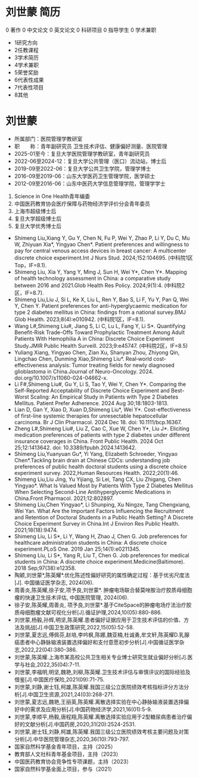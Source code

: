 # 刘世蒙 简历
0
著作
0
中文论文
0
英文论文
0
科研项目
0
指导学生
0
学术兼职
- 1研究方向
- 2任教课程
- 3学术简历
- 4学术兼职
- 5荣誉奖励
- 6代表性成果
- 7代表性项目
- 8其他

# 刘世蒙
- 所属部门：医院管理学教研室
- 职  称：青年副研究员
卫生技术评估、健康偏好测量、医院管理
- 2025-01至今：复旦大学医院管理学教研室，青年副研究员
- 2022-06至2024-12：复旦大学公共管理（医口）流动站，博士后
- 2019-09至2022-06：复旦大学公共卫生学院，管理学博士
- 2016-09至2019-06：山东大学医药卫生管理学院，医学硕士
- 2012-09至2016-06：山东中医药大学信息管理学院，管理学学士
1. Science in One Health青年编委
2. 中国医药教育协会医疗保障与药物经济学评价分会青年委员
1. 上海市超级博士后
2. 复旦大学超级博士后
3. 复旦大学优秀博士后
- Shimeng Liu,Xiang Y, Gu Y, Chen N, Fu P, Wei Y, Zhao P, Li Y, Du C, Mu W, Zhiyuan Xia*, Yingyao Chen*. Patient preferences and willingness to pay for central venous access devices in breast cancer: A multicenter discrete choice experiment.Int J Nurs Stud. 2024;152:104695. (中科院1区Top，IF=8.1).
- Shimeng Liu, Xia Y, Yang Y, Ming J, Sun H, Wei Y*, Chen Y*. Mapping of health technology assessment in China: a comparative study between 2016 and 2021.Glob Health Res Policy. 2024;9(1):4. (中科院2区，IF=8.7).
- Shimeng Liu,Liu J, Si L, Ke X, Liu L, Ren Y, Bao S, Li F, Yu Y, Pan Q, Wei Y, Chen Y. Patient preferences for anti-hyperglycaemic medication for type 2 diabetes mellitus in China: findings from a national survey.BMJ Glob Health. 2023;8(4):e010942. (中科院1区，IF=8.1).
- Wang L#,Shimeng Liu#, Jiang S, Li C, Lu L, Fang Y, Li S*. Quantifying Benefit-Risk Trade-Offs Toward Prophylactic Treatment Among Adult Patients With Hemophilia A in China: Discrete Choice Experiment Study.JMIR Public Health Surveill. 2023;9:e45747. (中科院2区，IF=8.5)
- Yuliang Xiang, Yingyao Chen, Zian Xu, Shanyan Zhou, Zhiyong Qin, Lingchao Chen, Dunming Xiao,Shimeng Liu*. Real‑world cost‑ effectiveness analysis: Tumor treating fields for newly diagnosed glioblastoma in China.Journal of Neuro-Oncology. 2024. doi.org/10.1007/s11060-024-04662-x.
- Li F#,Shimeng Liu#, Gu Y, Li S, Tao Y, Wei Y, Chen Y*. Comparing the Self-Reported Acceptability of Discrete Choice Experiment and Best-Worst Scaling: An Empirical Study in Patients with Type 2 Diabetes Mellitus. Patient Prefer Adherence. 2024 Aug 30;18:1803-1813.
- Lian D, Gan Y, Xiao D, Xuan D,Shimeng Liu*, Wei Y*. Cost-effectiveness of first-line systemic therapies for unresectable hepatocellular carcinoma. Br J Clin Pharmacol. 2024 Dec 18. doi: 10.1111/bcp.16367.
- Zheng L#,Shimeng Liu#, Liu Z, Cao C, Xue W, Chen Y*, Liu J*. Eliciting medication preferences of patients with type 2 diabetes under different insurance coverages in China. Front Public Health. 2024 Oct 25;12:1413642. doi: 10.3389/fpubh.2024.1413642.
- Shimeng Liu,Yuanyuan Gu*, Yi Yang, Elizabeth Schroeder, Yingyao Chen*.Tackling brain drain at Chinese CDCs: understanding job preferences of public health doctoral students using a discrete choice experiment survey. 2022,Human Resources Health. 2022;20(1):46.
- Shimeng Liu,Liu Jing, Yu Yijiang, Si Lei, Tang CX, Liu Zhigang, Chen Yingyao*. What Is Valued Most by Patients With Type 2 Diabetes Mellitus When Selecting Second-Line Antihyperglycemic Medications in China.Front Pharmacol. 2021;12:802897.
- Shimeng Liu,Chen Yingyao*, Li Shunping, Xu Ningze, Tang Chengxiang, Wei Yan. What Are the Important Factors Influencing the Recruitment and Retention of Doctoral Students in a Public Health Setting? A Discrete Choice Experiment Survey in China.Int J Environ Res Public Health. 2021;18(18):9474.
- Shimeng Liu, Li S*, Li Y, Wang H, Zhao J, Chen G. Job preferences for healthcare administration students in China: A discrete choice experiment.PLoS One. 2019 Jan 25;14(1):e0211345.
- Shimeng Liu, Li S*, Yang R, Liu T, Chen G. Job preferences for medical students in China: A discrete choice experiment.Medicine(Baltimore). 2018 Sep;97(38):e12358.
- 陶颖,刘世蒙*,陈英耀*.优化陈述性偏好研究的属性确定过程：基于优劣尺度法[J]. 中国循证医学杂志, 2024(06).
- 周善炎,陈英耀,徐子安,项予良,刘世蒙*. 肿瘤电场联合替莫唑胺治疗胶质母细胞瘤的快速卫生技术评估, 中国医院管理, 2024(06).
- 徐子安,陈英耀,周善炎, 项予良,刘世蒙*.基于CiteSpace的肿瘤电场疗法治疗胶质母细胞瘤文献可视化分析[J].循证护理,2024,10(05):880-886.
- 刘世蒙,杨毅,孙辉,明坚,陈英耀.患者偏好证据应用于卫生技术评估的价值、方法及挑战[J].中国卫生政策研究,2022,15(05):52-58.
- 刘世蒙,夏志远,傅佩芬,赵培,李吟枫,陈娜,魏亚楠,杜诚勇,牟文轩,陈英耀D.乳腺癌患者中心静脉输液装置选择偏好和支付意愿初步分析[J].中国循证医学杂志,2022,22(04):380-386.
- 刘世蒙,陈英耀.上海市某高校公共卫生相关专业博士研究生就业偏好分析[J].医学与社会,2022,35(04):7-11.
- 刘世蒙,李福明,明坚,魏艳,刘柳,陈英耀.卫生技术评估与审慎评议的国际经验及借鉴[J].中国医疗保险,2021(09):71-75.
- 刘世蒙,刘静,谢士钰,柯雄,陈英耀.我国三级公立医院绩效考核指标评分方法分析[J].中国卫生资源,2021,24(03):268-271.
- 刘世蒙,夏志远,魏艳,王丽英,陈英耀.离散选择实验在中心静脉输液装置选择偏好中的需求及应用分析[J].中国药物经济学,2021,16(01):5-9.
- 刘世蒙,李顺平,杨毅,唐程翔,陈英耀.离散选择实验应用于2型糖尿病患者治疗偏好的文献分析[J].中国药房,2020,31(20):2524-2531.
- 刘世蒙,谢士钰,刘静,柯雄,陈英耀.我国三级公立医院绩效考核主要问题及对策分析[J].中华医院管理杂志,2020,36(10):793-797.
- 国家自然科学基金青年项目，主持（2025）
- 教育部人文社科青年基金项目，主持（2023）
- 中国医药教育协会竞争性专项课题，主持（2023）
- 国家自然科学基金面上项目，参与（2021）
